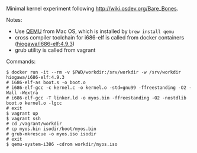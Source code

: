 Minimal kernel experiment following http://wiki.osdev.org/Bare_Bones.

Notes:

- Use [QEMU](http://wiki.qemu.org/Main_Page) from Mac OS, which is installed by `brew install qemu`
- cross compiler toolchain for i686-elf is called from docker containers ([hiogawa/i686-elf:4.9.3](https://hub.docker.com/r/hiogawa/i686-elf/))
- grub utility is called from vagrant

Commands:

```
$ docker run -it --rm -v $PWD/workdir:/srv/workdir -w /srv/workdir hiogawa/i686-elf:4.9.3
# i686-elf-as boot.s -o boot.o
# i686-elf-gcc -c kernel.c -o kernel.o -std=gnu99 -ffreestanding -O2 -Wall -Wextra
# i686-elf-gcc -T linker.ld -o myos.bin -ffreestanding -O2 -nostdlib boot.o kernel.o -lgcc
# exit
$ vagrant up
$ vagrant ssh
# cd /vagrant/workdir
# cp myos.bin isodir/boot/myos.bin
# grub-mkrescue -o myos.iso isodir
# exit
$ qemu-system-i386 -cdrom workdir/myos.iso
```
